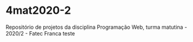 # 4mat2020-2
Repositório de projetos da disciplina Programação Web, turma matutina - 2020/2 - Fatec Franca
teste